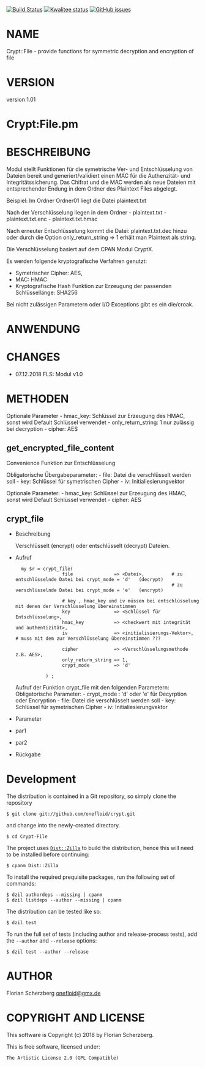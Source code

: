 [![Build Status](https://travis-ci.org/onefloid/crypt.svg?branch=master)](https://travis-ci.org/onefloid/crypt)
[![Kwalitee status](http://cpants.cpanauthors.org/dist/Crypt-File.png)](http://cpants.charsbar.org/dist/overview/Crypt-File)
[![GitHub issues](https://img.shields.io/github/issues/onefloid/crypt.svg)](https://github.com/onefloid/crypt/issues)

# NAME

Crypt::File - provide functions for symmetric decryption and encryption of file

# VERSION

version 1.01

# Crypt:File.pm

# BESCHREIBUNG

Modul stellt Funktionen für die symetrische Ver- und Entschlüsselung von Dateien
bereit und generiert/validiert einen MAC für die Authenzität- und Integritätssicherung.
Das Chifrat und die MAC werden als neue Dateien mit entsprechender Endung in dem Ordner
des Plaintext Files abgelegt.

Beispiel: Im Ordner Ordner01 liegt die Datei plaintext.txt

Nach der Verschlüsselung liegen in dem Ordner
\- plaintext.txt
\- plaintext.txt.enc
\- plaintext.txt.hmac

Nach erneuter Entschlüsselung kommt die Datei: plaintext.txt.dec hinzu oder durch
die Option only\_return\_string => 1 erhält man Plaintext als string.

Die Verschlüsselung basiert auf dem CPAN Modul CryptX.

Es werden folgende kryptografische Verfahren  genutzt:
 - Symetrischer Cipher: AES,
 - MAC: HMAC
 - Kryptografische Hash Funktion zur Erzeugung der passenden Schlüssellänge: SHA256

Bei nicht zulässigen Parametern oder I/O Exceptions gibt es ein die/croak.

# ANWENDUNG

# CHANGES

- 07.12.2018 FLS:   Modul v1.0

# METHODEN

Optionale Parameter
\- hmac\_key: Schlüssel zur Erzeugung des HMAC, sonst wird Default Schlüssel verwendet
\- only\_return\_string: 1 nur zulässig bei decryption
\- cipher: AES

## get\_encrypted\_file\_content

Convenience Funktion zur Entschlüsselung 

Obligatorische Übergabeparameter:
\- file: Datei die verschlüsselt werden soll
\- key: Schlüssel für symetrischen Cipher
\- iv: Initialiesierungvektor

Optionale Parameter:
\- hmac\_key: Schlüssel zur Erzeugung des HMAC, sonst wird Default Schlüssel verwendet
\- cipher: AES

## crypt\_file

- Beschreibung

    Verschlüsselt (encrypt) oder entschlüsselt (decrypt) Dateien.

- Aufruf

        my $r = crypt_file(
                       file               => <Datei>,          # zu entschlüsselnde Datei bei crypt_mode = 'd'   (decrypt)
                                                               # zu verschlüsselnde Datei bei crypt_mode = 'e'   (encrypt)
                                                               
                       # key , hmac_key und iv müssen bei entschlüsselung mit denen der Verschlüsselung übereinstimmen                                             
                       key                => <Schlüssel für Entschlüsselung>,
                       hmac_key           => <checkwert mit integrität und authentizität>,
                       iv                 => <initialisierungs-Vektor>,           # muss mit dem zur Verschlüsselung übereinstimmen ???
                       
                       cipher             => <Verschlüsselungsmethode z.B. AES>,
                       only_return_string => 1,
                       crypt_mode         => 'd'
         
                 ) ;

    Aufruf der Funktion crypt\_file mit den folgenden Parametern:
    Obligatorische Parameter:
    \- crypt\_mode : 'd' oder 'e' für Decyrption oder Encryption
    \- file: Datei die verschlüsselt werden soll
    \- key: Schlüssel für symetrischen Cipher
    \- iv: Initialiesierungvektor

- Parameter

- par1
- par2
- Rückgabe



# Development

The distribution is contained in a Git repository, so simply clone the
repository

```
$ git clone git://github.com/onefloid/crypt.git
```

and change into the newly-created directory.

```
$ cd Crypt-File
```

The project uses [`Dist::Zilla`](https://metacpan.org/pod/Dist::Zilla) to
build the distribution, hence this will need to be installed before
continuing:

```
$ cpanm Dist::Zilla
```

To install the required prequisite packages, run the following set of
commands:

```
$ dzil authordeps --missing | cpanm
$ dzil listdeps --author --missing | cpanm
```

The distribution can be tested like so:

```
$ dzil test
```

To run the full set of tests (including author and release-process tests),
add the `--author` and `--release` options:

```
$ dzil test --author --release
```

# AUTHOR

Florian Scherzberg <onefloid@gmx.de>

# COPYRIGHT AND LICENSE

This software is Copyright (c) 2018 by Florian Scherzberg.

This is free software, licensed under:

    The Artistic License 2.0 (GPL Compatible)
